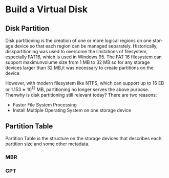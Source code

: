 # Build a Virtual Disk

## Disk Partition

Disk partitioning is the creation of one or more logical regions on one stor-age  device  so  that  each  region  can  be  managed  separately.   Historically,  diskpartitioning was used to overcome the limitations of filesystem, especially FAT16, which is used in Windows 95.  The FAT 16 filesystem can support maximunvolume size from 1 MB to 32 MB so for any storage devices larger than 32 MB,it was necessary to create partitions on the device

However,  with  modern  filesystem  like  NTFS,  which  can  support  up  to  $16$ EB or $1.153∗10^{12}$ MB, partitioning no longer serves the above purpose.  Thenwhy is disk partitioning still relevant today? There are two reasons:

* Faster File System Processing
* Install Multiple Operating System on one storage device

<!--TODO: -->

## Partition Table

Partition Table is the structure on the storage devices that describes each partition size and some other metadata.

### MBR



### GPT